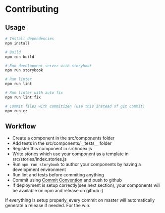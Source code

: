 # Contributing

## Usage

```bash
# Install dependencies
npm install

# Build
npm run build

# Run development server with storybook
npm run storybook

# Run linter
npm run lint

# Run linter with auto fix
npm run lint:fix

# Commit files with commitizen (use this instead of git commit)
npm run cz
```

## Workflow

* Create a component in the src/components folder
* Add tests in the src/components/\_\_tests\_\_ folder
* Register this component in src/index.js
* Write stories which use your component as a template in src/stories/index.stories.js
* Run `npm run storybook` to author your components by having a development environment
* Run lint and tests before commiting anything
* Commit using [Commit Convention](.github/COMMIT_CONVENTION.md) and push to github
* If deployment is setup correctly(see next section), your components will be available on npm and release on github :)

If everything is setup properly, every commit on master will automatically generate a release if needed. For the win.
